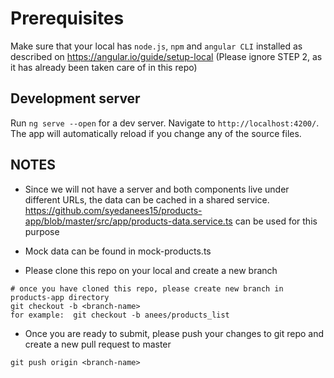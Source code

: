 # Prerequisites

Make sure that your local has `node.js`, `npm` and `angular CLI` installed as described on https://angular.io/guide/setup-local (Please ignore STEP 2, as it has already been taken care of in this repo)


## Development server

Run `ng serve --open` for a dev server. Navigate to `http://localhost:4200/`. The app will automatically reload if you change any of the source files.



## NOTES

- Since we will not have a server and both components live under different URLs, the data can be cached in a shared service.
https://github.com/syedanees15/products-app/blob/master/src/app/products-data.service.ts can be used for this purpose

- Mock data can be found in mock-products.ts


- Please clone this repo on your local and create a new branch
```
# once you have cloned this repo, please create new branch in products-app directory
git checkout -b <branch-name>
for example:  git checkout -b anees/products_list
```

- Once you are ready to submit, please push your changes to git repo and create a new pull request to master

```
git push origin <branch-name>
```
